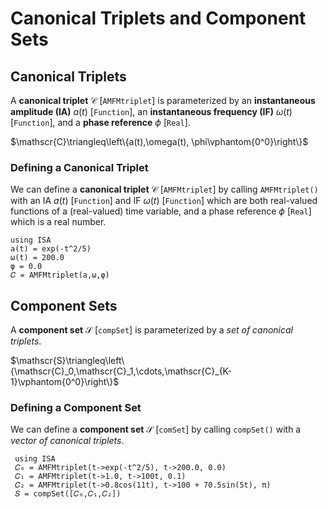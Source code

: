 # Canonical Triplets and Component Sets

## Canonical Triplets
A **canonical triplet** $\mathscr{C}$ [`AMFMtriplet`] is parameterized by an **instantaneous amplitude (IA)**
$a(t)$ [`Function`], an **instantaneous frequency (IF)** $\omega(t)$ [`Function`], and
a **phase reference** $\phi$ [`Real`].

$\mathscr{C}\triangleq\left\{a(t),\omega(t), \phi\vphantom{0^0}\right\}$

### Defining a Canonical Triplet
We can define a **canonical triplet** $\mathscr{C}$ [`AMFMtriplet`] by calling `AMFMtriplet()` with an IA $a(t)$ [`Function`]  and IF $\omega(t)$ [`Function`] which are both real-valued functions of a (real-valued) time variable, and a phase reference $\phi$ [`Real`] which is a real number.
```@example
using ISA
a(t) = exp(-t^2/5)
ω(t) = 200.0
φ = 0.0
𝐶 = AMFMtriplet(a,ω,φ)
```

## Component Sets
A **component set** $\mathscr{S}$ [`compSet`] is parameterized by a *set of canonical triplets*.

$\mathscr{S}\triangleq\left\{\mathscr{C}_0,\mathscr{C}_1,\cdots,\mathscr{C}_{K-1}\vphantom{0^0}\right\}$

### Defining a Component Set
We can define a **component set** $\mathscr{S}$ [`comSet`] by calling `compSet()` with a *vector of canonical triplets*.
```@example
 using ISA
 𝐶₀ = AMFMtriplet(t->exp(-t^2/5), t->200.0, 0.0)
 𝐶₁ = AMFMtriplet(t->1.0, t->100t, 0.1)
 𝐶₂ = AMFMtriplet(t->0.8cos(11t), t->100 + 70.5sin(5t), π)
 𝑆 = compSet([𝐶₀,𝐶₁,𝐶₂])
```

